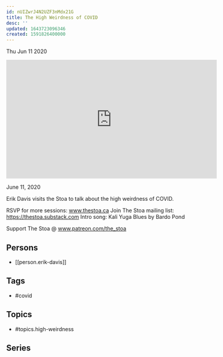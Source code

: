 ```yaml
---
id: nUIZwrJ4N2UZF3nMdx21G
title: The High Weirdness of COVID
desc: ''
updated: 1643723096346
created: 1591826400000
---
```





Thu Jun 11 2020

<iframe width="560" height="315" src="https://www.youtube.com/embed/HxKMHdAWbyY" title="The High Weirdness of COVID w/ Erik Davis" frameborder="0" allow="accelerometer; autoplay; clipboard-write; encrypted-media; gyroscope; picture-in-picture" allowfullscreen ></iframe>

June 11, 2020

Erik Davis visits the Stoa to talk about the high weirdness of COVID.

RSVP for more sessions: www.thestoa.ca
Join The Stoa mailing list: https://thestoa.substack.com
Intro song: Kali Yuga Blues by Bardo Pond

Support The Stoa @ www.patreon.com/the_stoa

## Persons

- [[person.erik-davis]]

## Tags

- #covid

## Topics

- #topics.high-weirdness

## Series



